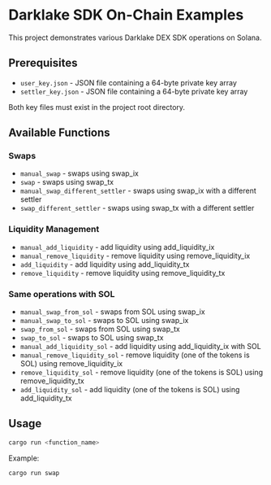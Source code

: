 # Darklake SDK On-Chain Examples

This project demonstrates various Darklake DEX SDK operations on Solana.

## Prerequisites

- `user_key.json` - JSON file containing a 64-byte private key array
- `settler_key.json` - JSON file containing a 64-byte private key array

Both key files must exist in the project root directory.

## Available Functions

### Swaps
- `manual_swap` - swaps using swap_ix
- `swap` - swaps using swap_tx
- `manual_swap_different_settler` - swaps using swap_ix with a different settler
- `swap_different_settler` - swaps using swap_tx with a different settler

### Liquidity Management
- `manual_add_liquidity` - add liquidity using add_liquidity_ix
- `manual_remove_liquidity` - remove liquidity using remove_liquidity_ix
- `add_liquidity` - add liquidity using add_liquidity_tx
- `remove_liquidity` - remove liquidity using remove_liquidity_tx

### Same operations with SOL
- `manual_swap_from_sol` - swaps from SOL using swap_ix
- `manual_swap_to_sol` - swaps to SOL using swap_ix
- `swap_from_sol` - swaps from SOL using swap_tx
- `swap_to_sol` - swaps to SOL using swap_tx
- `manual_add_liquidity_sol` - add liquidity using add_liquidity_ix with SOL
- `manual_remove_liquidity_sol` - remove liquidity (one of the tokens is SOL) using remove_liquidity_ix
- `remove_liquidity_sol` - remove liquidity (one of the tokens is SOL) using remove_liquidity_tx
- `add_liquidity_sol` - add liquidity (one of the tokens is SOL) using add_liquidity_tx

## Usage

```bash
cargo run <function_name>
```

Example:
```bash
cargo run swap
```
